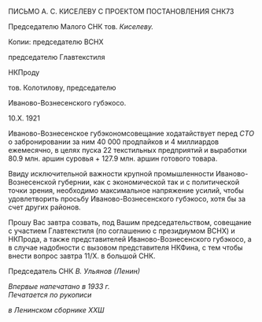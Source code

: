 ПИСЬМО А. С. КИСЕЛЕВУ С ПРОЕКТОМ ПОСТАНОВЛЕНИЯ СНК73

Председателю Малого СНК тов. _Киселеву._

Копии: председателю ВСНХ

председателю Главтекстиля

НКПроду

тов. Колотилову, председателю

Иваново-Вознесенского губэкосо.

10.Х. 1921

Иваново-Вознесенское губэкономсовещание ходатайствует перед _СТО_ о заброниро­вании за ним 40 000 продпайков и 4 миллиардов ежемесячно, в целях пуска 22 тек­стильных предприятий и выработки 80.9 млн. аршин суровья + 127.9 млн. аршин гото­вого товара.

Ввиду исключительной важности крупной промышленности Иваново-Вознесенской губернии, как с экономической так и с политической точки зрения, необходимо макси­мальное напряжение усилий, чтобы удовлетворить просьбу Иваново-Вознесенского гу­бэкосо, хотя бы за счет других районов.

Прошу Вас завтра созвать, под Вашим председательством, совещание с участием Главтекстиля (по соглашению с президиумом ВСНХ) и НКПрода, а также представите­лей Иваново-Вознесенского губэкосо, а в случае надобности с вызовом представителя НКФина, с тем чтобы внести вопрос завтра 11/Х. в большой СНК.

Председатель СНК _В. Ульянов (Ленин)_

_Впервые напечатано в 1933 г.                                                             Печатается по рукописи_

_в Ленинском сборнике ХХШ_